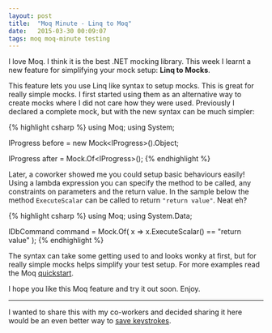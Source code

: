 ```yaml
---
layout: post
title:  "Moq Minute - Linq to Moq"
date:   2015-03-30 00:09:07
tags: moq moq-minute testing
---
```


I love Moq. I think it is the best .NET mocking library. This week I learnt
a new feature for simplifying your mock setup: **Linq to Mocks**.

This feature lets you use Linq like syntax to setup mocks. This is great for
really simple mocks. I first started using them as an alternative way to create
mocks where I did not care how they were used. Previously I declared a complete
mock, but with the new syntax can be much simpler:

{% highlight csharp %}
using Moq;
using System;

IProgress<int> before = new Mock<IProgress<int>>().Object;

IProgress<int> after = Mock.Of<IProgress<int>>();
{% endhighlight %}

Later, a coworker showed me you could setup basic behaviours easily!
Using a lambda expression you can specify the method to be called, any
constraints on parameters and the return value. In the sample below the method
``ExecuteScalar`` can be called to return ``"return value"``. Neat eh?

{% highlight csharp %}
using Moq;
using System.Data;

IDbCommand command = Mock.Of<IDbCommand>(
	x => x.ExecuteScalar() == "return value"
);
{% endhighlight %}

The syntax can take some getting used to and looks wonky at first, but for really
simple mocks helps simplify your test setup. For more examples read the Moq
[quickstart][moq].

I hope you like this Moq feature and try it out soon. Enjoy.

<hr />

I wanted to share this with my co-workers and decided sharing it here would be
an even better way to [save keystrokes][keystrokes].

[moq]: https://github.com/Moq/moq4/wiki/Quickstart#linq-to-mocks
[keystrokes]: http://blog.jonudell.net/2007/04/10/too-busy-to-blog-count-your-keystrokes/
